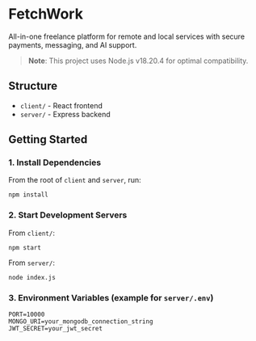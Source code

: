 # FetchWork

All-in-one freelance platform for remote and local services with secure payments, messaging, and AI support.

> **Note**: This project uses Node.js v18.20.4 for optimal compatibility.

## Structure

- `client/` - React frontend
- `server/` - Express backend

## Getting Started

### 1. Install Dependencies

From the root of `client` and `server`, run:
```
npm install
```

### 2. Start Development Servers

From `client/`:
```
npm start
```

From `server/`:
```
node index.js
```

### 3. Environment Variables (example for `server/.env`)

```
PORT=10000
MONGO_URI=your_mongodb_connection_string
JWT_SECRET=your_jwt_secret
```

